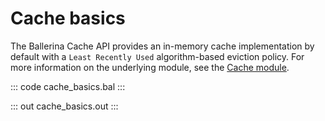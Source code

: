 # Cache basics

The Ballerina Cache API provides an in-memory cache implementation by default with a
`Least Recently Used` algorithm-based eviction policy.
For more information on the underlying module,
see the [Cache module](https://docs.central.ballerina.io/ballerina/cache/latest/).

::: code cache_basics.bal :::

::: out cache_basics.out :::